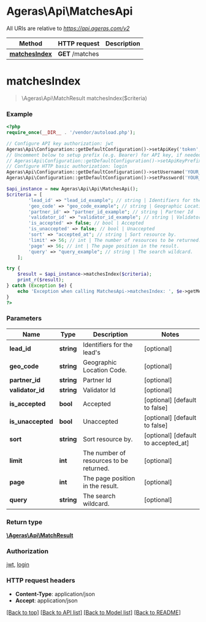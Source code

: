 # Ageras\Api\MatchesApi

All URIs are relative to *https://api.ageras.com/v2*

Method | HTTP request | Description
------------- | ------------- | -------------
[**matchesIndex**](MatchesApi.md#matchesIndex) | **GET** /matches | 


# **matchesIndex**
> \Ageras\Api\MatchResult matchesIndex($criteria)



### Example
```php
<?php
require_once(__DIR__ . '/vendor/autoload.php');

// Configure API key authorization: jwt
Ageras\Api\Configuration::getDefaultConfiguration()->setApiKey('token', 'YOUR_API_KEY');
// Uncomment below to setup prefix (e.g. Bearer) for API key, if needed
// Ageras\Api\Configuration::getDefaultConfiguration()->setApiKeyPrefix('token', 'Bearer');
// Configure HTTP basic authorization: login
Ageras\Api\Configuration::getDefaultConfiguration()->setUsername('YOUR_USERNAME');
Ageras\Api\Configuration::getDefaultConfiguration()->setPassword('YOUR_PASSWORD');

$api_instance = new Ageras\Api\Api\MatchesApi();
$criteria = [
        'lead_id' => "lead_id_example"; // string | Identifiers for the lead's
        'geo_code' => "geo_code_example"; // string | Geographic Location Code.
        'partner_id' => "partner_id_example"; // string | Partner Id
        'validator_id' => "validator_id_example"; // string | Validator Id
        'is_accepted' => false; // bool | Accepted
        'is_unaccepted' => false; // bool | Unaccepted
        'sort' => "accepted_at"; // string | Sort resource by.
        'limit' => 56; // int | The number of resources to be returned.
        'page' => 56; // int | The page position in the result.
        'query' => "query_example"; // string | The search wildcard.
    ];

try {
    $result = $api_instance->matchesIndex($criteria);
    print_r($result);
} catch (Exception $e) {
    echo 'Exception when calling MatchesApi->matchesIndex: ', $e->getMessage(), PHP_EOL;
}
?>
```

### Parameters

Name | Type | Description  | Notes
------------- | ------------- | ------------- | -------------
 **lead_id** | **string**| Identifiers for the lead&#39;s | [optional]
 **geo_code** | **string**| Geographic Location Code. | [optional]
 **partner_id** | **string**| Partner Id | [optional]
 **validator_id** | **string**| Validator Id | [optional]
 **is_accepted** | **bool**| Accepted | [optional] [default to false]
 **is_unaccepted** | **bool**| Unaccepted | [optional] [default to false]
 **sort** | **string**| Sort resource by. | [optional] [default to accepted_at]
 **limit** | **int**| The number of resources to be returned. | [optional]
 **page** | **int**| The page position in the result. | [optional]
 **query** | **string**| The search wildcard. | [optional]

### Return type

[**\Ageras\Api\MatchResult**](../Model/MatchResult.md)

### Authorization

[jwt](../../README.md#jwt), [login](../../README.md#login)

### HTTP request headers

 - **Content-Type**: application/json
 - **Accept**: application/json

[[Back to top]](#) [[Back to API list]](../../README.md#documentation-for-api-endpoints) [[Back to Model list]](../../README.md#documentation-for-models) [[Back to README]](../../README.md)

